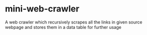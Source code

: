 # mini-web-crawler
 A web crawler which recursively scrapes all the links in given source webpage and stores them in a data table for further usage
